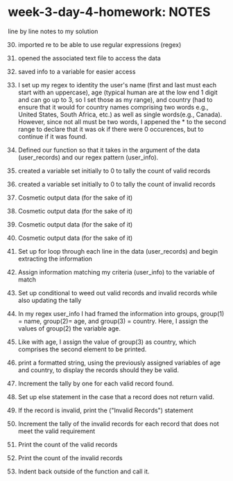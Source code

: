 # week-3-day-4-homework: NOTES

line by line notes to my solution

30. imported re to be able to use regular expressions (regex)
    
32. opened the associated text file to access the data
33. saved info to a variable for easier access
    
35. I set up my regex to identity the user's name (first and last must each start with an uppercase), age (typical human
    are at the low end 1 digit and can go up to 3, so I set those as my range), and country (had to ensure that it would
    for country names comprising two words e.g., United States, South Africa, etc.) as well as single words(e.g., Canada).
    However, since not all must be two words, I appened the * to the second range to declare that it was ok if there were 0
    occurences, but to continue if it was found.

37. Defined our function so that it takes in the argument of the data (user_records) and our regex pattern (user_info).
38. created a variable set initially to 0 to tally the count of valid records
39. created a variable set initially to 0 to tally the count of invalid records

41. Cosmetic output data (for the sake of it)
42. Cosmetic output data (for the sake of it)
43. Cosmetic output data (for the sake of it)
44. Cosmetic output data (for the sake of it)
45. Set up for loop through each line in the data (user_records) and begin extracting the information
46. Assign information matching my criteria (user_info) to the variable of match
47. Set up conditional to weed out valid records and invalid records while also updating the tally
48. In my regex user_info I had framed the information into groups, group(1) = name, group(2)= age, and group(3) = country. 
    Here, I assign the values of group(2) the variable age.
49. Like with age, I assign the value of group(3) as country, which comprises the second element to be printed.
50. print a formatted string, using the previously assigned variables of age and country, to display the records should they be valid.
51. Increment the tally by one for each valid record found.
52. Set up else statement in the case that a record does not return valid.
53. If the record is invalid, print the ("Invalid Records") statement
54. Increment the tally of the invalid records for each record that does not meet the valid requirement
55. Print the count of the valid records
56. Print the count of the invalid records

58. Indent back outside of the function and call it.